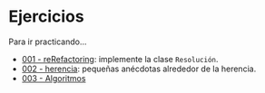 # Ejercicios

Para ir practicando...

- [001 - reRefactoring](001-reRefactoring.md): implemente la clase `Resolución`.
- [002 - herencia](002-herencia.md): pequeñas anécdotas alrededor de la herencia.
- [003 - Algoritmos](003-algoritmos.md)